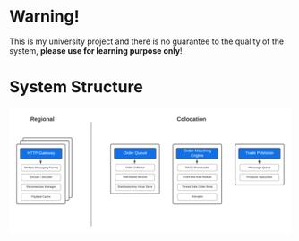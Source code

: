 # Warning!
This is my university project and there is no guarantee to the quality of the system, __please use for learning purpose only__!

# System Structure
![Alt text](/bb.png?raw=true "Optional Title")
